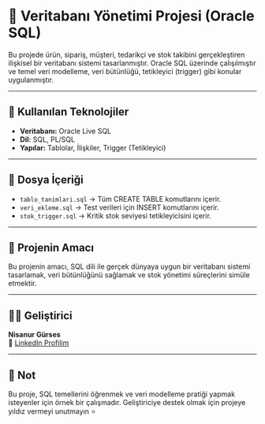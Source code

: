 # 📘 Veritabanı Yönetimi Projesi (Oracle SQL)

Bu projede ürün, sipariş, müşteri, tedarikçi ve stok takibini gerçekleştiren ilişkisel bir veritabanı sistemi tasarlanmıştır. Oracle SQL üzerinde çalışılmıştır ve temel veri modelleme, veri bütünlüğü, tetikleyici (trigger) gibi konular uygulanmıştır.

---

## 🔧 Kullanılan Teknolojiler

- **Veritabanı:** Oracle Live SQL
- **Dil:** SQL, PL/SQL
- **Yapılar:** Tablolar, İlişkiler, Trigger (Tetikleyici)

---

## 📁 Dosya İçeriği

- `tablo_tanimlari.sql` → Tüm CREATE TABLE komutlarını içerir.
- `veri_ekleme.sql` → Test verileri için INSERT komutlarını içerir.
- `stok_trigger.sql` → Kritik stok seviyesi tetikleyicisini içerir.

---

## 🎯 Projenin Amacı

Bu projenin amacı, SQL dili ile gerçek dünyaya uygun bir veritabanı sistemi tasarlamak, veri bütünlüğünü sağlamak ve stok yönetimi süreçlerini simüle etmektir.

---

## 👩‍💻 Geliştirici

**Nisanur Gürses**  
🔗 [LinkedIn Profilim](https://tr.linkedin.com/in/nisanur-g%C3%BCrses-6baba5253)

---

## 📌 Not

Bu proje, SQL temellerini öğrenmek ve veri modelleme pratiği yapmak isteyenler için örnek bir çalışmadır. Geliştiriciye destek olmak için projeye yıldız vermeyi unutmayın ⭐
